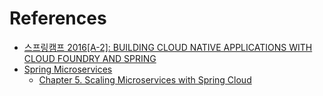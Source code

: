 



# References

+ [스프링캠프 2016[A-2]: BUILDING CLOUD NATIVE APPLICATIONS WITH CLOUD FOUNDRY AND SPRING](https://www.youtube.com/watch?v=CF7kNG2XxJU)
+ [Spring Microservices](https://www.safaribooksonline.com/library/view/spring-microservices/9781786466686/)
  + [Chapter 5. Scaling Microservices with Spring Cloud](https://www.safaribooksonline.com/library/view/spring-microservices/9781786466686/ch05.html)